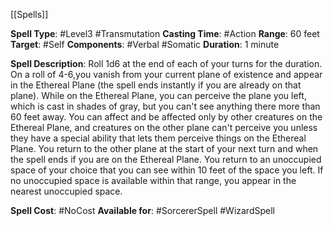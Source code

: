 [[Spells]]

**Spell Type**: #Level3 #Transmutation 
**Casting Time**: #Action 
**Range**: 60 feet
**Target**: #Self 
**Components**: #Verbal #Somatic 
**Duration**: 1 minute

**Spell Description**: 
	Roll 1d6 at the end of each of your turns for the duration. On a roll of 4-6,you vanish from your current plane of existence and appear in the Ethereal Plane (the spell ends instantly if you are already on that plane). While on the Ethereal Plane, you can perceive the plane you left, which is cast in shades of gray, but you can't see anything there more than 60 feet away. You can affect and be affected only by other creatures on the Ethereal Plane, and creatures on the other plane can't perceive you unless they have a special ability that lets them perceive things on the Ethereal Plane.
	You return to the other plane at the start of your next turn and when the spell ends if you are on the Ethereal Plane. You return to an unoccupied space of your choice that you can see within 10 feet of the space you left. If no unoccupied space is available within that range, you appear in the nearest unoccupied space.

**Spell Cost**: #NoCost 
**Available for**: #SorcererSpell #WizardSpell 